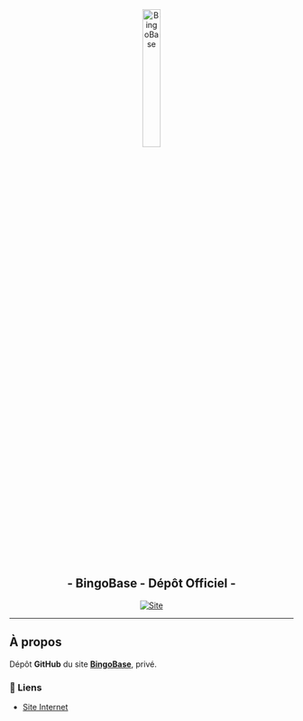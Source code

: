 <div align="center">
  <a href="https://20syldev.github.io/bingobase">
    <img src="https://i.postimg.cc/P5shw4mX/bingobase.png" alt="BingoBase" style="width: 25%;">
  </a>
  <br>
  <h2>- BingoBase - Dépôt Officiel -</h2>
  <a href="https://20syldev.github.io/bingobase">
    <img src="https://img.shields.io/badge/Site :-v0.1.0-6479ee?labelColor=23272A" alt="Site">
  </a>
</div>

---
## À propos

Dépôt **GitHub** du site **[BingoBase](https://20syldev.github.io/bingobase)**, privé.

### 🔗 Liens 
- [Site Internet](https://20syldev.github.io/bingobase)